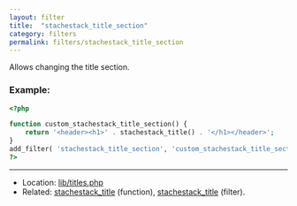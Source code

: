 ```yaml
---
layout: filter
title:  "stachestack_title_section"
category: filters
permalink: filters/stachestack_title_section
---
```


Allows changing the title section.

### Example:

```php
<?php

function custom_stachestack_title_section() {
	return '<header><h1>' . stachestack_title() . '</h1></header>';
}
add_filter( 'stachestack_title_section', 'custom_stachestack_title_section' );
?>
```

<hr>

* Location: [lib/titles.php](https://github.com/StacheStack/StacheStack/blob/development/lib/titles.php)
* Related: [stachestack\_title](/functions/stachestack_title) (function), [stachestack\_title](/filters/stachestack_title) (filter).